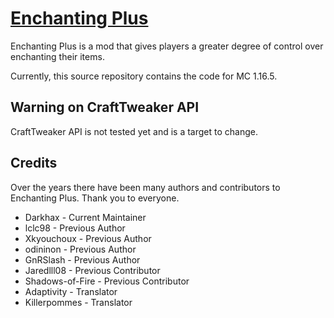 # [Enchanting Plus](https://www.curseforge.com/minecraft/mc-mods/enchanting-plus)

Enchanting Plus is a mod that gives players a greater degree of control over enchanting their items.

Currently, this source repository contains the code for MC 1.16.5.

## Warning on CraftTweaker API
CraftTweaker API is not tested yet and is a target to change.

## Credits

Over the years there have been many authors and contributors to Enchanting Plus. Thank you to everyone.

- Darkhax - Current Maintainer
- lclc98 - Previous Author
- Xkyouchoux - Previous Author
- odininon - Previous Author
- GnRSlash - Previous Author
- Jaredlll08 - Previous Contributor
- Shadows-of-Fire - Previous Contributor
- Adaptivity - Translator
- Killerpommes - Translator
